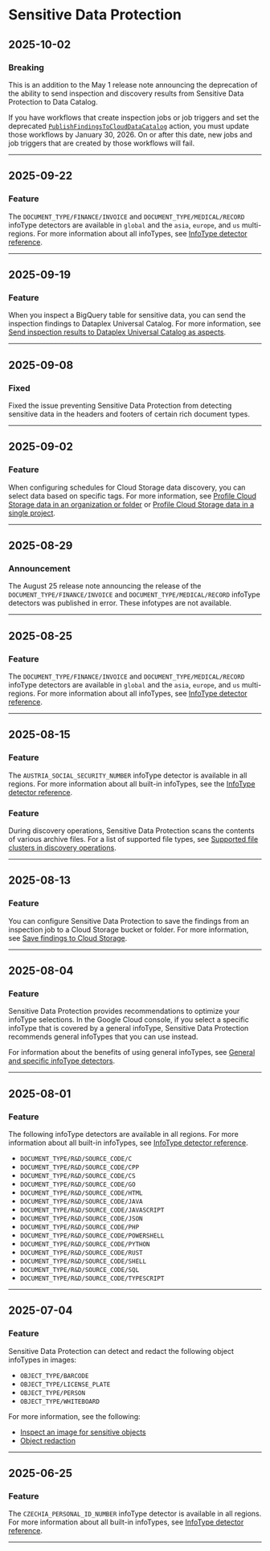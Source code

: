 # Sensitive Data Protection

## 2025-10-02

### Breaking

This is an addition to the May 1 release note announcing the deprecation of the
ability to send inspection and discovery results from Sensitive Data Protection
to Data Catalog.

If you have workflows that create inspection jobs or job triggers and set the
deprecated
[`PublishFindingsToCloudDataCatalog`](https://cloud.google.com/sensitive-data-protection/docs/reference/rest/v2/Action#publishfindingstoclouddatacatalog)
action, you must update those workflows by January 30, 2026. On or after this
date, new jobs and job triggers that are created by those workflows will fail.

---
## 2025-09-22

### Feature

The `DOCUMENT_TYPE/FINANCE/INVOICE` and `DOCUMENT_TYPE/MEDICAL/RECORD` infoType detectors are available in `global` and the `asia`, `europe`, and `us` multi-regions. For more information about all infoTypes, see [InfoType detector reference](https://cloud.google.com/sensitive-data-protection/docs/infotypes-reference).

---
## 2025-09-19

### Feature

When you inspect a BigQuery table for sensitive data, you can send the inspection findings to Dataplex Universal Catalog. For more information, see [Send inspection results to Dataplex Universal Catalog as aspects](https://cloud.google.com/sensitive-data-protection/docs/add-aspects-inspection-job).

---
## 2025-09-08

### Fixed

Fixed the issue preventing Sensitive Data Protection from detecting sensitive data in the headers and footers of certain rich document types.

---
## 2025-09-02

### Feature

When configuring schedules for Cloud Storage data discovery, you can select data based on specific tags. For more information, see [Profile Cloud Storage data in an organization or folder](https://cloud.google.com/sensitive-data-protection/docs/profile-org-folder-cloud-storage) or [Profile Cloud Storage data in a single project](https://cloud.google.com/sensitive-data-protection/docs/profile-project-cloud-storage).

---
## 2025-08-29

### Announcement

The August 25 release note announcing the release of the `DOCUMENT_TYPE/FINANCE/INVOICE` and `DOCUMENT_TYPE/MEDICAL/RECORD` infoType detectors was published in error. These infotypes are not available.

---
## 2025-08-25

### Feature

The `DOCUMENT_TYPE/FINANCE/INVOICE` and `DOCUMENT_TYPE/MEDICAL/RECORD` infoType detectors are available in `global` and the `asia`, `europe`, and `us` multi-regions. For more information about all infoTypes, see [InfoType detector reference](https://cloud.google.com/sensitive-data-protection/docs/infotypes-reference).

---
## 2025-08-15

### Feature

The `AUSTRIA_SOCIAL_SECURITY_NUMBER` infoType detector is available in all regions. For more information about all built-in infoTypes, see the [InfoType detector reference](https://cloud.google.com/dlp/docs/infotypes-reference).

### Feature

During discovery operations, Sensitive Data Protection scans the contents of various archive files. For a list of supported file types, see [Supported file clusters in discovery operations](https://cloud.google.com/sensitive-data-protection/docs/supported-file-types#file_clusters).

---
## 2025-08-13

### Feature

You can configure Sensitive Data Protection to save the findings from an inspection job to a Cloud Storage bucket or folder. For more information, see [Save findings to Cloud Storage](https://cloud.google.com/sensitive-data-protection/docs/concepts-actions#save-findings-cloud-storage).

---
## 2025-08-04

### Feature

Sensitive Data Protection provides recommendations to optimize your infoType selections. In the Google Cloud console, if you select a specific infoType that is covered by a general infoType, Sensitive Data Protection recommends general infoTypes that you can use instead.

For information about the benefits of using general infoTypes, see [General and specific infoType detectors](https://cloud.google.com/sensitive-data-protection/docs/concepts-infotypes#general-specific-infotypes).

---
## 2025-08-01

### Feature

The following infoType detectors are available in all regions. For more information about all built-in infoTypes, see [InfoType detector reference](https://cloud.google.com/sensitive-data-protection/docs/infotypes-reference).

* `DOCUMENT_TYPE/R&D/SOURCE_CODE/C`
* `DOCUMENT_TYPE/R&D/SOURCE_CODE/CPP`
* `DOCUMENT_TYPE/R&D/SOURCE_CODE/CS`
* `DOCUMENT_TYPE/R&D/SOURCE_CODE/GO`
* `DOCUMENT_TYPE/R&D/SOURCE_CODE/HTML`
* `DOCUMENT_TYPE/R&D/SOURCE_CODE/JAVA`
* `DOCUMENT_TYPE/R&D/SOURCE_CODE/JAVASCRIPT`
* `DOCUMENT_TYPE/R&D/SOURCE_CODE/JSON`
* `DOCUMENT_TYPE/R&D/SOURCE_CODE/PHP`
* `DOCUMENT_TYPE/R&D/SOURCE_CODE/POWERSHELL`
* `DOCUMENT_TYPE/R&D/SOURCE_CODE/PYTHON`
* `DOCUMENT_TYPE/R&D/SOURCE_CODE/RUST`
* `DOCUMENT_TYPE/R&D/SOURCE_CODE/SHELL`
* `DOCUMENT_TYPE/R&D/SOURCE_CODE/SQL`
* `DOCUMENT_TYPE/R&D/SOURCE_CODE/TYPESCRIPT`

---
## 2025-07-04

### Feature

Sensitive Data Protection can detect and redact the following object infoTypes in images:

* `OBJECT_TYPE/BARCODE`
* `OBJECT_TYPE/LICENSE_PLATE`
* `OBJECT_TYPE/PERSON`
* `OBJECT_TYPE/WHITEBOARD`

For more information, see the following:

* [Inspect an image for sensitive objects](https://cloud.google.com/sensitive-data-protection/docs/inspecting-images#inspect_an_image_for_sensitive_objects)
* [Object redaction](https://cloud.google.com/sensitive-data-protection/docs/redacting-sensitive-data-images#object-redaction)

---
## 2025-06-25

### Feature

The `CZECHIA_PERSONAL_ID_NUMBER` infoType detector is available in all regions. For more information about all built-in infoTypes, see [InfoType detector reference](https://cloud.google.com/dlp/docs/infotypes-reference).

---
